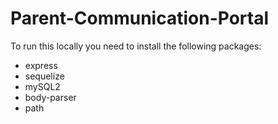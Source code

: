 # Parent-Communication-Portal

To run this locally you need to install the following packages:
* express
* sequelize
* mySQL2
* body-parser
* path

